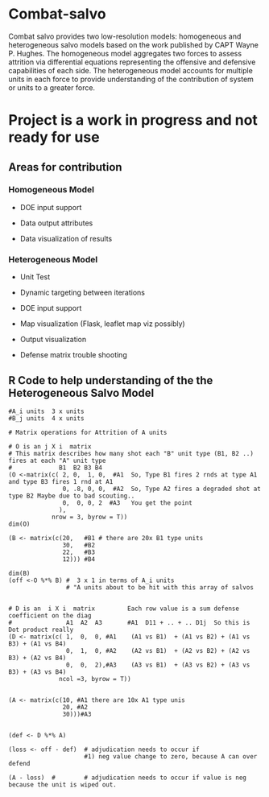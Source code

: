 # Combat-salvo

Combat salvo provides two low-resolution models: homogeneous and heterogeneous salvo models based on the work published by CAPT Wayne P. Hughes. The homogeneous model aggregates two forces to assess attrition via differential equations representing the offensive and defensive capabilities of each side. The heterogeneous model accounts for multiple units in each force to provide understanding of the contribution of system or units to a greater force.  


# Project is a work in progress and not ready for use 

## Areas for contribution

### Homogeneous Model

* DOE input support

+ Data output attributes

+ Data visualization of results 



### Heterogeneous Model

* Unit Test

+ Dynamic targeting between iterations

+ DOE input support

+ Map visualization (Flask, leaflet map viz possibly) 

+ Output visualization

+ Defense matrix trouble shooting



## R Code to help understanding of the the Heterogeneous Salvo Model 

```
#A_i units  3 x units
#B_j units  4 x units

# Matrix operations for Attrition of A units

# O is an j X i  matrix 
# This matrix describes how many shot each "B" unit type (B1, B2 ..) fires at each "A" unit type 
#             B1  B2 B3 B4
(O <-matrix(c( 2, 0,  1, 0,  #A1  So, Type B1 fires 2 rnds at type A1 and type B3 fires 1 rnd at A1
               0, .8, 0, 0,  #A2  So, Type A2 fires a degraded shot at type B2 Maybe due to bad scouting..  
               0,  0, 0, 2  #A3   You get the point 
              ),
            nrow = 3, byrow = T))
dim(O)

(B <- matrix(c(20,   #B1 # there are 20x B1 type units
               30,   #B2
               22,   #B3
               12))) #B4 

dim(B)
(off <-O %*% B) #  3 x 1 in terms of A_i units 
                # "A units about to be hit with this array of salvos


# D is an  i X i  matrix         Each row value is a sum defense coefficient on the diag
#               A1  A2  A3       #A1  D11 + .. + .. D1j  So this is Dot product really 
(D <- matrix(c( 1,  0,  0, #A1    (A1 vs B1)  + (A1 vs B2) + (A1 vs B3) + (A1 vs B4)   
                0,  1,  0, #A2    (A2 vs B1)  + (A2 vs B2) + (A2 vs B3) + (A2 vs B4)  
                0,  0,  2),#A3    (A3 vs B1)  + (A3 vs B2) + (A3 vs B3) + (A3 vs B4)  
              ncol =3, byrow = T))


(A <- matrix(c(10, #A1 there are 10x A1 type unis
               20, #A2
               30)))#A3


(def <- D %*% A)

(loss <- off - def)  # adjudication needs to occur if 
                     #1) neg value change to zero, because A can over defend  

(A - loss)  #        # adjudication needs to occur if value is neg because the unit is wiped out. 

```

